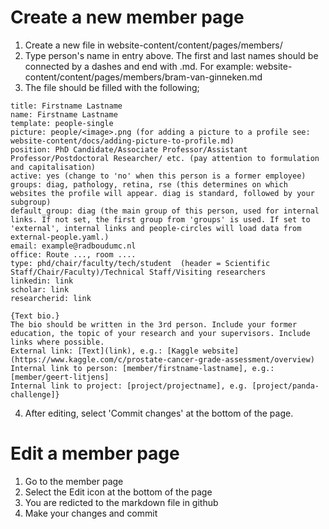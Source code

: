 # Create a new member page

1. Create a new file in website-content/content/pages/members/
2. Type person's name in entry above. The first and last names should be connected by a dashes and end with .md. For example: website-content/content/pages/members/bram-van-ginneken.md
3. The file should be filled with the following;

```
title: Firstname Lastname
name: Firstname Lastname
template: people-single
picture: people/<image>.png (for adding a picture to a profile see: website-content/docs/adding-picture-to-profile.md)
position: PhD Candidate/Associate Professor/Assistant Professor/Postdoctoral Researcher/ etc. (pay attention to formulation and capitalisation)
active: yes (change to 'no' when this person is a former employee)
groups: diag, pathology, retina, rse (this determines on which websites the profile will appear. diag is standard, followed by your subgroup)
default_group: diag (the main group of this person, used for internal links. If not set, the first group from 'groups' is used. If set to 'external', internal links and people-circles will load data from external-people.yaml.)
email: example@radboudumc.nl
office: Route ..., room ....
type: phd/chair/faculty/tech/student  (header = Scientific Staff/Chair/Faculty)/Technical Staff/Visiting researchers
linkedin: link
scholar: link
researcherid: link

{Text bio.} 
The bio should be written in the 3rd person. Include your former education, the topic of your research and your supervisors. Include links where possible.
External link: [Text](link), e.g.: [Kaggle website](https://www.kaggle.com/c/prostate-cancer-grade-assessment/overview)
Internal link to person: [member/firstname-lastname], e.g.: [member/geert-litjens]
Internal link to project: [project/projectname], e.g. [project/panda-challenge]}  
```

4. After editing, select 'Commit changes' at the bottom of the page. 

# Edit a member page

1. Go to the member page
2. Select the Edit icon at the bottom of the page
3. You are redicted to the markdown file in github
4. Make your changes and commit

